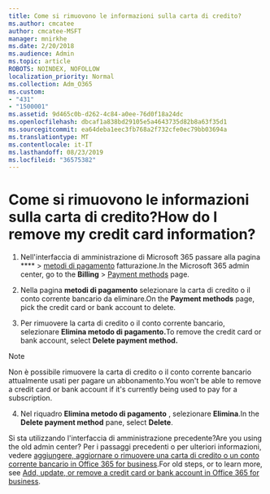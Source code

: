 ```yaml
---
title: Come si rimuovono le informazioni sulla carta di credito?
ms.author: cmcatee
author: cmcatee-MSFT
manager: mnirkhe
ms.date: 2/20/2018
ms.audience: Admin
ms.topic: article
ROBOTS: NOINDEX, NOFOLLOW
localization_priority: Normal
ms.collection: Adm_O365
ms.custom:
- "431"
- "1500001"
ms.assetid: 9d465c0b-d262-4c84-a0ee-76d0f18a24dc
ms.openlocfilehash: dbcaf1a838bd29105e5a4643735d82b8a63f35d1
ms.sourcegitcommit: ea64deba1eec3fb768a2f732cfe0ec79bb03694a
ms.translationtype: MT
ms.contentlocale: it-IT
ms.lasthandoff: 08/23/2019
ms.locfileid: "36575382"
---
```

# <a name="how-do-i-remove-my-credit-card-information"></a><span data-ttu-id="3dc84-102">Come si rimuovono le informazioni sulla carta di credito?</span><span class="sxs-lookup"><span data-stu-id="3dc84-102">How do I remove my credit card information?</span></span>

1. <span data-ttu-id="3dc84-103">Nell'interfaccia di amministrazione di Microsoft 365 passare alla pagina \*\*\*\* \> [metodi di pagamento](https://go.microsoft.com/fwlink/p/?linkid=2018806) fatturazione.</span><span class="sxs-lookup"><span data-stu-id="3dc84-103">In the Microsoft 365 admin center, go to the **Billing** \> [Payment methods](https://go.microsoft.com/fwlink/p/?linkid=2018806) page.</span></span>

2. <span data-ttu-id="3dc84-104">Nella pagina **metodi di pagamento** selezionare la carta di credito o il conto corrente bancario da eliminare.</span><span class="sxs-lookup"><span data-stu-id="3dc84-104">On the **Payment methods** page, pick the credit card or bank account to delete.</span></span>

3. <span data-ttu-id="3dc84-105">Per rimuovere la carta di credito o il conto corrente bancario, selezionare **Elimina metodo di pagamento.**</span><span class="sxs-lookup"><span data-stu-id="3dc84-105">To remove the credit card or bank account, select **Delete payment method.**</span></span>

> [!NOTE]
> <span data-ttu-id="3dc84-106">Non è possibile rimuovere la carta di credito o il conto corrente bancario attualmente usati per pagare un abbonamento.</span><span class="sxs-lookup"><span data-stu-id="3dc84-106">You won't be able to remove a credit card or bank account if it's currently being used to pay for a subscription.</span></span>

4. <span data-ttu-id="3dc84-107">Nel riquadro **Elimina metodo di pagamento** , selezionare **Elimina**.</span><span class="sxs-lookup"><span data-stu-id="3dc84-107">In the **Delete payment method** pane, select **Delete**.</span></span>

<span data-ttu-id="3dc84-108">Si sta utilizzando l'interfaccia di amministrazione precedente?</span><span class="sxs-lookup"><span data-stu-id="3dc84-108">Are you using the old admin center?</span></span> <span data-ttu-id="3dc84-109">Per i passaggi precedenti o per ulteriori informazioni, vedere [aggiungere, aggiornare o rimuovere una carta di credito o un conto corrente bancario in Office 365 for business](https://docs.microsoft.com/office365/admin/subscriptions-and-billing/add-update-or-remove-credit-card-or-bank-account).</span><span class="sxs-lookup"><span data-stu-id="3dc84-109">For old steps, or to learn more, see [Add, update, or remove a credit card or bank account in Office 365 for business](https://docs.microsoft.com/office365/admin/subscriptions-and-billing/add-update-or-remove-credit-card-or-bank-account).</span></span>